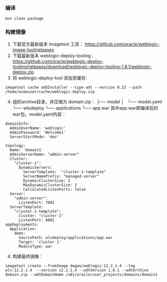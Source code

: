 ### 编译
```
mvn clean package
```
### 构建镜像
1. 下载官方最新版本 imagetool 工具：
https://github.com/oracle/weblogic-image-tool/releases
2. 下载最新版本 weblogic-deploy-tooling：
https://github.com/oracle/weblogic-deploy-tooling/releases/download/weblogic-deploy-tooling-1.8.1/weblogic-deploy.zip
3. 将 weblogic-deploy-tool 添加至缓存:
```
imagetool cache addInstaller --type wdt --version 0.22 --path /home/acmeuser/cache/weblogic-deploy.zip
```
4. 组织archive目录，并压缩为 domain.zip：
├── model
│   └── model.yaml
└── wlsdeploy
    └── applications
        └── app.war
其中app.war即编译后的war包，model.yaml内容：
```
domainInfo:
  AdminUserName: 'weblogic'
  AdminPassword: 'Welcome1'
  ServerStartMode: 'dev'

topology:
  Name: 'domain1'
  AdminServerName: "admin-server"
  Cluster:
    "cluster-1":
      DynamicServers:
        ServerTemplate:  "cluster-1-template"
        ServerNamePrefix: "managed-server"
        DynamicClusterSize: 2
        MaxDynamicClusterSize: 2
        CalculatedListenPorts: false
  Server:
    "admin-server":
      ListenPort: 7001
  ServerTemplate:
    "cluster-1-template":
      Cluster: "cluster-1"
      ListenPort: 8001
appDeployments:
  Application:
    demo:
      SourcePath: wlsdeploy/applications/app.war
      Target: 'cluster-1'
      ModuleType: war
```
4. 构建最终镜像：
```
imagetool create --fromImage dwgao/weblogic:12.2.1.4 --tag wls:12.2.1.4  --version 12.2.1.4 --wdtVersion 1.8.1 --wdtArchive domain.zip --wdtDomainHome /u01/oracle/user_projects/domains/domain1
```
